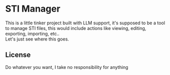 # STI Manager

This is a little tinker project built with LLM support, it's supposed to be a tool to manage STI files, this would include actions like viewing, editing, exporting, importing, etc..  
Let's just see where this goes.

## License
Do whatever you want, I take no responsibility for anything